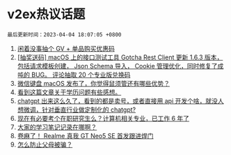 # v2ex热议话题

`最后更新时间：2023-04-04 18:07:05 +0800`

1. [闲着没事抽个 GV + 单品购买优惠码](https://www.v2ex.com/t/929551)
1. [[抽奖送码] macOS 上的接口测试工具 Gotcha Rest Client 更新 1.6.3 版本，包括请求模板创建， Json Schema 导入， Cookie 管理优化，同时修复了成吨的 BUG。 评论抽取 20 个专业版兑换码](https://www.v2ex.com/t/929510)
1. [微信键盘 macOS 发布了，你觉得鼠须管还有哪些优势？](https://www.v2ex.com/t/929552)
1. [看到这篇文章关于学历问题有些感想。](https://www.v2ex.com/t/929581)
1. [chatgpt 出来这么久了，看到的都是卖号，或者直接用 api 开发个啥，就没人想微调，针对垂直行业做定制化的 chatgpt?](https://www.v2ex.com/t/929554)
1. [现在有必要考个在职研究生么？计算机相关专业，已工作 6 年了](https://www.v2ex.com/t/929591)
1. [大家的学习笔记记录在哪啊？](https://www.v2ex.com/t/929711)
1. [卷麻了！ Realme 真我 GT Neo5 SE 首发跟进焊门](https://www.v2ex.com/t/929542)
1. [怎么防止父母被骗？](https://www.v2ex.com/t/929669)

